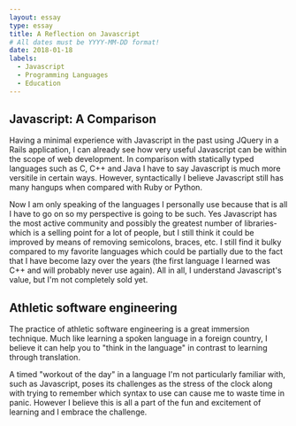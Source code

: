 ```yaml
---
layout: essay
type: essay
title: A Reflection on Javascript
# All dates must be YYYY-MM-DD format!
date: 2018-01-18
labels:
  - Javascript
  - Programming Languages
  - Education
---
```


## Javascript: A Comparison

Having a minimal experience with Javascript in the past using JQuery in a Rails application, I can already see how very useful Javascript can be within the scope of web development. In comparison with statically typed languages such as C, C++ and Java I have to say Javascript is much more versitile in certain ways. However, syntactically I believe Javascript still has many hangups when compared with Ruby or Python.

Now I am only speaking of the languages I personally use because that is all I have to go on so my perspective is going to be such. Yes Javascript has the most active community and possibly the greatest number of libraries- which is a selling point for a lot of people, but I still think it could be improved by means of removing semicolons, braces, etc. I still find it bulky compared to my favorite languages which could be partially due to the fact that I have become lazy over the years (the first language I learned was C++ and will probably never use again). All in all, I understand Javascript's value, but I'm not completely sold yet.

## Athletic software engineering

The practice of athletic software engineering is a great immersion technique. Much like learning a spoken language in a foreign country, I believe it can help you to "think in the language" in contrast to learning through translation.

A timed "workout of the day" in a language I'm not particularly familiar with, such as Javascript, poses its challenges as the stress of the clock along with trying to remember which syntax to use can cause me to waste time in panic. However I believe this is all a part of the fun and excitement of learning and I embrace the challenge.
